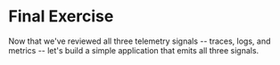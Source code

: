 # Final Exercise

Now that we've reviewed all three telemetry signals -- traces, logs, and metrics -- let's build a simple application that emits all three signals.
